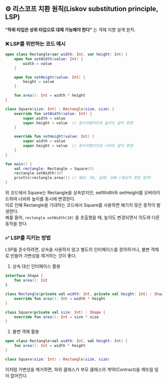## ⚙️ 리스코프 치환 원칙(Liskov substitution principle, LSP)

**“하위 타입은 상위 타입으로 대체 가능해야 한다”** 는 객체 지향 설계 원칙.

### ❌ LSP를 위반하는 코드 예시
```kotlin
open class Rectangle(var width: Int, var height: Int) {
    open fun setWidth(value: Int) {
        width = value
    }

    open fun setHeight(value: Int) {
        height = value
    }

    fun area(): Int = width * height
}

class Square(size: Int) : Rectangle(size, size) {
    override fun setWidth(value: Int) {
        super.width = value
        super.height = value  // 정사각형이므로 높이도 같이 변경
    }

    override fun setHeight(value: Int) {
        super.width = value
        super.height = value  // 정사각형이므로 너비도 같이 변경
    }
}

fun main() {
    val rectangle: Rectangle = Square(5)
    rectangle.setWidth(10)
    println(rectangle.area()) // 예상: 50, 실제: 100 (예상치 못한 동작)
}
```
위 코드에서 Square는 Rectangle을 상속받지만, setWidth와 setHeight를 오버라이드하여 너비와 높이를 동시에 변경한다.   
이로 인해 Rectangle을 기대하는 코드에서 Square를 사용하면 예기치 않은 동작이 발생한다.   
예를 들어, `rectangle.setWidth(10)` 을 호출했을 때, 높이도 변경되면서 의도와 다른 동작을 한다.


   
### ✅ LSP를 지키는 방법
LSP를 준수하려면, 상속을 사용하지 않고 별도의 인터페이스를 정의하거나, 불변 객체로 만들어 가변성을 제거하는 것이 좋다.

1. 상속 대신 인터페이스 활용
```kotlin
interface Shape {
    fun area(): Int
}

class Rectangle(private val width: Int, private val height: Int) : Shape {
    override fun area(): Int = width * height
}

class Square(private val size: Int) : Shape {
    override fun area(): Int = size * size
}
```

2. 불변 객체 활용
```kotlin
open class Rectangle(val width: Int, val height: Int) {
    fun area(): Int = width * height
}

class Square(size: Int) : Rectangle(size, size)
```
이처럼 가변성을 제거하면, 하위 클래스가 부모 클래스의 계약(Contract)을 깨뜨릴 일이 없어진다.
